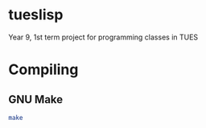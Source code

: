 # tueslisp

Year 9, 1st term project for programming classes in TUES

# Compiling 
## GNU Make
```sh
make
```
